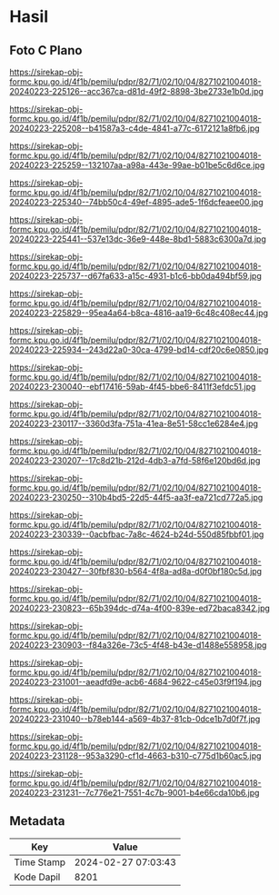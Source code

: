 # Hasil

## Foto C Plano

https://sirekap-obj-formc.kpu.go.id/4f1b/pemilu/pdpr/82/71/02/10/04/8271021004018-20240223-225126--acc367ca-d81d-49f2-8898-3be2733e1b0d.jpg

https://sirekap-obj-formc.kpu.go.id/4f1b/pemilu/pdpr/82/71/02/10/04/8271021004018-20240223-225208--b41587a3-c4de-4841-a77c-6172121a8fb6.jpg

https://sirekap-obj-formc.kpu.go.id/4f1b/pemilu/pdpr/82/71/02/10/04/8271021004018-20240223-225259--132107aa-a98a-443e-99ae-b01be5c6d6ce.jpg

https://sirekap-obj-formc.kpu.go.id/4f1b/pemilu/pdpr/82/71/02/10/04/8271021004018-20240223-225340--74bb50c4-49ef-4895-ade5-1f6dcfeaee00.jpg

https://sirekap-obj-formc.kpu.go.id/4f1b/pemilu/pdpr/82/71/02/10/04/8271021004018-20240223-225441--537e13dc-36e9-448e-8bd1-5883c6300a7d.jpg

https://sirekap-obj-formc.kpu.go.id/4f1b/pemilu/pdpr/82/71/02/10/04/8271021004018-20240223-225737--d67fa633-a15c-4931-b1c6-bb0da494bf59.jpg

https://sirekap-obj-formc.kpu.go.id/4f1b/pemilu/pdpr/82/71/02/10/04/8271021004018-20240223-225829--95ea4a64-b8ca-4816-aa19-6c48c408ec44.jpg

https://sirekap-obj-formc.kpu.go.id/4f1b/pemilu/pdpr/82/71/02/10/04/8271021004018-20240223-225934--243d22a0-30ca-4799-bd14-cdf20c6e0850.jpg

https://sirekap-obj-formc.kpu.go.id/4f1b/pemilu/pdpr/82/71/02/10/04/8271021004018-20240223-230040--ebf17416-59ab-4f45-bbe6-8411f3efdc51.jpg

https://sirekap-obj-formc.kpu.go.id/4f1b/pemilu/pdpr/82/71/02/10/04/8271021004018-20240223-230117--3360d3fa-751a-41ea-8e51-58cc1e6284e4.jpg

https://sirekap-obj-formc.kpu.go.id/4f1b/pemilu/pdpr/82/71/02/10/04/8271021004018-20240223-230207--17c8d21b-212d-4db3-a7fd-58f6e120bd6d.jpg

https://sirekap-obj-formc.kpu.go.id/4f1b/pemilu/pdpr/82/71/02/10/04/8271021004018-20240223-230250--310b4bd5-22d5-44f5-aa3f-ea721cd772a5.jpg

https://sirekap-obj-formc.kpu.go.id/4f1b/pemilu/pdpr/82/71/02/10/04/8271021004018-20240223-230339--0acbfbac-7a8c-4624-b24d-550d85fbbf01.jpg

https://sirekap-obj-formc.kpu.go.id/4f1b/pemilu/pdpr/82/71/02/10/04/8271021004018-20240223-230427--30fbf830-b564-4f8a-ad8a-d0f0bf180c5d.jpg

https://sirekap-obj-formc.kpu.go.id/4f1b/pemilu/pdpr/82/71/02/10/04/8271021004018-20240223-230823--65b394dc-d74a-4f00-839e-ed72baca8342.jpg

https://sirekap-obj-formc.kpu.go.id/4f1b/pemilu/pdpr/82/71/02/10/04/8271021004018-20240223-230903--f84a326e-73c5-4f48-b43e-d1488e558958.jpg

https://sirekap-obj-formc.kpu.go.id/4f1b/pemilu/pdpr/82/71/02/10/04/8271021004018-20240223-231001--aeadfd9e-acb6-4684-9622-c45e03f9f194.jpg

https://sirekap-obj-formc.kpu.go.id/4f1b/pemilu/pdpr/82/71/02/10/04/8271021004018-20240223-231040--b78eb144-a569-4b37-81cb-0dce1b7d0f7f.jpg

https://sirekap-obj-formc.kpu.go.id/4f1b/pemilu/pdpr/82/71/02/10/04/8271021004018-20240223-231128--953a3290-cf1d-4663-b310-c775d1b60ac5.jpg

https://sirekap-obj-formc.kpu.go.id/4f1b/pemilu/pdpr/82/71/02/10/04/8271021004018-20240223-231231--7c776e21-7551-4c7b-9001-b4e66cda10b6.jpg


## Metadata

| Key        | Value               |
| ---------- | ------------------- |
| Time Stamp | 2024-02-27 07:03:43 |
| Kode Dapil | 8201                |



